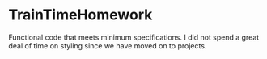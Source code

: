 # TrainTimeHomework

Functional code that meets minimum specifications.  I did not spend a great deal of time on styling since we have moved on to projects.